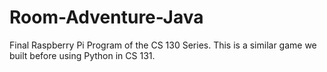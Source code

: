 # Room-Adventure-Java

Final Raspberry Pi Program of the CS 130 Series.
This is a similar game we built before using Python in CS 131.